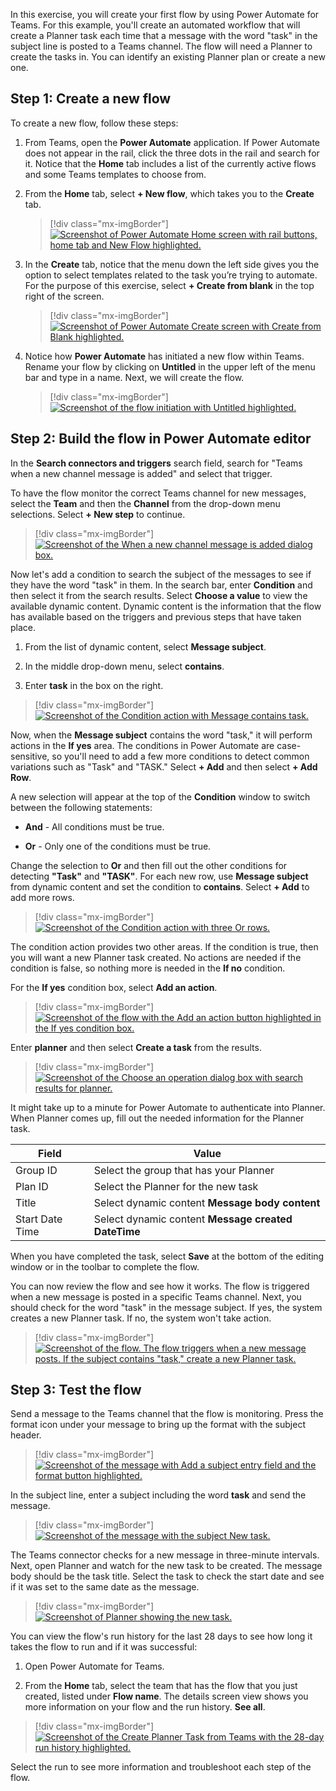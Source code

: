 In this exercise, you will create your first flow by using Power Automate for Teams. For this example, you'll create an automated workflow that will create a Planner task each time that a message with the word "task" in the subject line is posted to a Teams channel. The flow will need a Planner to create the tasks in. You can identify an existing Planner plan or create a new one.

## Step 1: Create a new flow

To create a new flow, follow these steps:

1. From Teams, open the **Power Automate** application.  If Power Automate does not appear in the rail, click the three dots in the rail and search for it.  Notice that the **Home** tab includes a list of the currently active flows and some Teams templates to choose from.

1. From the **Home** tab, select **+ New flow**, which takes you to the **Create** tab.

   > [!div class="mx-imgBorder"]
   > [![Screenshot of Power Automate Home screen with rail buttons, home tab and New Flow highlighted.](../media/power-automate-home.png)](../media/power-automate-home.png#lightbox)

1. In the **Create** tab, notice that the menu down the left side gives you the option to select templates related to the task you’re trying to automate.  For the purpose of this exercise, select **+ Create from blank** in the top right of the screen.

   > [!div class="mx-imgBorder"]
   > [![Screenshot of Power Automate Create screen with Create from Blank highlighted.](../media/power-automate-create.png)](../media/power-automate-create.png#lightbox)

1. Notice how **Power Automate** has initiated a new flow within Teams. Rename your flow by clicking on **Untitled** in the upper left of the menu bar and type in a name.  Next, we will create the flow.

   > [!div class="mx-imgBorder"]
   > [![Screenshot of the flow initiation with Untitled highlighted.](../media/power-automate-save.png)](../media/power-automate-save.png#lightbox)


## Step 2: Build the flow in Power Automate editor

In the **Search connectors and triggers** search field, search for "Teams when a new channel message is added" and select that trigger.

To have the flow monitor the correct Teams channel for new messages, select the **Team** and then the **Channel** from the drop-down menu selections. Select **+ New step** to continue.

> [!div class="mx-imgBorder"]
> [![Screenshot of the When a new channel message is added dialog box.](../media/image-3.png)](../media/image-3.png#lightbox)

Now let's add a condition to search the subject of the messages to see if they have the word "task" in them. In the search bar, enter **Condition** and then select it from the search results. Select **Choose a value** to view the available dynamic content. Dynamic content is the information that the flow has available based on the triggers and previous steps that have taken place.

1. From the list of dynamic content, select **Message subject**.

1. In the middle drop-down menu, select **contains**.

1. Enter **task** in the box on the right.

> [!div class="mx-imgBorder"]
> [![Screenshot of the Condition action with Message contains task.](../media/image-4.png)](../media/image-4.png#lightbox)

Now, when the **Message subject** contains the word "task," it will perform actions in the **If yes** area. The conditions in Power Automate are case-sensitive, so you'll need to add a few more conditions to detect common variations such as "Task" and "TASK." Select **+ Add** and then select **+ Add Row**.

A new selection will appear at the top of the **Condition** window to switch between the following statements:

- **And** - All conditions must be true.

- **Or** - Only one of the conditions must be true.

Change the selection to **Or** and then fill out the other conditions for detecting **"Task"** and **"TASK"**. For each new row, use **Message subject** from dynamic content and set the condition to **contains**. Select **+ Add** to add more rows.

> [!div class="mx-imgBorder"]
> [![Screenshot of the Condition action with three Or rows.](../media/image-5.png)](../media/image-5.png#lightbox)

The condition action provides two other areas. If the condition is true, then you will want a new Planner task created. No actions are needed if the condition is false, so nothing more is needed in the **If no** condition.

For the **If yes** condition box, select **Add an action**.

> [!div class="mx-imgBorder"]
> [![Screenshot of the flow with the Add an action button highlighted in the If yes condition box.](../media/image-6.png)](../media/image-6.png#lightbox)

Enter **planner** and then select **Create a task** from the results.

> [!div class="mx-imgBorder"]
> [![Screenshot of the Choose an operation dialog box with search results for planner.](../media/image-7.png)](../media/image-7.png#lightbox)

It might take up to a minute for Power Automate to authenticate into Planner. When Planner comes up, fill out the needed information for the Planner task.

| Field | Value |
|-------|-------|
| Group ID | Select the group that has your Planner |
| Plan ID | Select the Planner for the new task |
| Title | Select dynamic content **Message body content** |
| Start Date Time | Select dynamic content **Message created DateTime** |

When you have completed the task, select **Save** at the bottom of the editing window or in the toolbar to complete the flow.

You can now review the flow and see how it works. The flow is triggered when a new message is posted in a specific Teams channel. Next, you should check for the word "task" in the message subject. If yes, the system creates a new Planner task. If no, the system won't take action.

> [!div class="mx-imgBorder"]
> [![Screenshot of the flow. The flow triggers when a new message posts. If the subject contains "task," create a new Planner task.](../media/image-8.png)](../media/image-8.png#lightbox)

## Step 3: Test the flow

Send a message to the Teams channel that the flow is monitoring. Press the format icon under your message to bring up the format with the subject header. 

> [!div class="mx-imgBorder"]
> [![Screenshot of the message with Add a subject entry field and the format button highlighted.](../media/format-message-subject.png)](../media/format-message-subject.png#lightbox)

In the subject line, enter a subject including the word **task** and send the message.

> [!div class="mx-imgBorder"]
> [![Screenshot of the message with the subject New task.](../media/image-9.png)](../media/image-9.png#lightbox)

The Teams connector checks for a new message in three-minute intervals. Next, open Planner and watch for the new task to be created. The message body should be the task title. Select the task to check the start date and see if it was set to the same date as the message.

> [!div class="mx-imgBorder"]
> [![Screenshot of Planner showing the new task.](../media/image-10.png)](../media/image-10.png#lightbox)

You can view the flow's run history for the last 28 days to see how long it takes the flow to run and if it was successful:

1. Open Power Automate for Teams.

1. From the **Home** tab, select the team that has the flow that you just created, listed under **Flow name**.  The details screen view shows you more information on your flow and the run history. **See all**.

> [!div class="mx-imgBorder"]
> [![Screenshot of the Create Planner Task from Teams with the 28-day run history highlighted.](../media/power-automate-history.png)](../media/power-automate-history.png#lightbox)

Select the run to see more information and troubleshoot each step of the flow.
